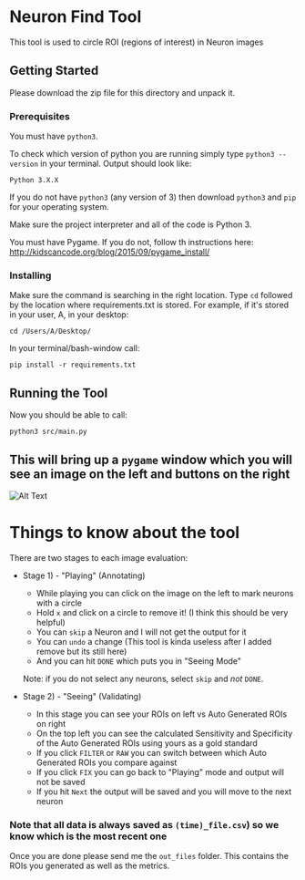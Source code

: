 # Neuron Find Tool

This tool is used to circle ROI (regions of interest) in Neuron images

## Getting Started

Please download the zip file for this directory and unpack it.

### Prerequisites

You must have `python3`.

To check which version of python you are running simply type `python3 --version` in your terminal.
Output should look like:
```
Python 3.X.X 
```

If you do not have `python3` (any version of 3) then download `python3` and `pip` for your operating system.

Make sure the project interpreter and all of the code is Python 3.

You must have Pygame. If you do not, follow th instructions here:
http://kidscancode.org/blog/2015/09/pygame_install/

### Installing
Make sure the command is searching in the right location. Type `cd`
followed by the location where requirements.txt is stored. For example, if it's stored in your user, A, in your desktop:
```
cd /Users/A/Desktop/
```

In your terminal/bash-window call:
```
pip install -r requirements.txt
```


## Running the Tool

Now you should be able to call:
```
python3 src/main.py
```



## This will bring up a `pygame` window which you will see an image on the left and buttons on the right

![Alt Text](https://media.giphy.com/media/3gWIfrVa37glvztGOh/giphy.gif)

# Things to know about the tool

There are two stages to each image evaluation:
*   Stage 1) - "Playing" (Annotating)
      * While playing you can click on the image on the left to mark neurons with a circle
      * Hold `x` and click on a circle to remove it! (I think this should be very helpful)
      * You can `skip` a Neuron and I will not get the output for it
      * You can `undo` a change (This tool is kinda useless after I added remove but its still here)
      * And you can hit `DONE` which puts you in "Seeing Mode"
      
      Note: if you do not select any neurons, select `skip` and _not_ `DONE`.
      
*   Stage 2) - "Seeing" (Validating)
      * In this stage you can see your ROIs on left vs Auto Generated ROIs on right
      * On the top left you can see the calculated Sensitivity and Specificity of the Auto Generated ROIs using yours as a gold standard
      * If you click `FILTER` or `RAW` you can switch between which Auto Generated ROIs you compare against
      * If you click `FIX` you can go back to "Playing" mode and output will not be saved
      * If you hit `Next` the output will be saved and you will move to the next neuron
      
### Note that all data is always saved as `(time)_file.csv`) so we know which is the most recent one

Once you are done please send me the `out_files` folder. This contains the ROIs you generated as well as the metrics.













